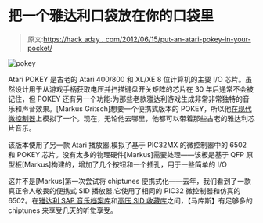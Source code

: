 # 把一个雅达利口袋放在你的口袋里

> 原文:[https://hack aday . com/2012/06/15/put-an-atari-pokey-in-your-pocket/](https://hackaday.com/2012/06/15/putting-an-atari-pokey-in-your-pocket/)

![](../Images/e7575a36f297314aae9b961ccac2a6cc.png "pokey")

Atari POKEY 是古老的 Atari 400/800 和 XL/XE 8 位计算机的主要 I/O 芯片。虽然设计用于从游戏手柄获取电压并扫描键盘开关矩阵的芯片在 30 年后通常不会被记住，但 POKEY 还有另一个功能:为那些老款雅达利游戏生成非常非常独特的音乐和声音效果。[Markus Gritsch]想要一个便携式版本的 POKEY，所以他[在现代微控制器](http://dangerousprototypes.com/forum/viewtopic.php?f=56&t=3944)上模拟了一个。现在，无论他去哪里，他都可以带着那些古老的雅达利芯片音乐。

该版本使用了另一款 Atari 播放器,模拟了基于 PIC32MX 的微控制器中的 6502 和 POKEY 芯片。没有太多的物理硬件[Markus]需要处理——该板是基于 QFP 原型板[Markus]构建的，增加了几个按钮和一个插孔，用于一些简单的 I/O

这并不是[Markus]第一次尝试将 chiptunes 便携式化——去年，我们看到了一款真正令人敬畏的便携式 SID 播放器,它使用了相同的 PIC32 微控制器和仿真的 6502。在[雅达利 SAP 音乐档案库](http://asma.atari.org/)和[高压 SID 收藏库](http://www.hvsc.c64.org/)之间，【马库斯】有足够多的 chiptunes 来享受几天的听觉享受。